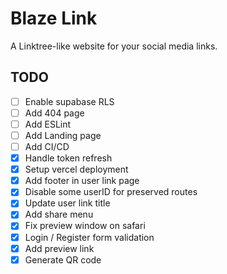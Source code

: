 # Blaze Link

A Linktree-like website for your social media links.

## TODO

- [ ] Enable supabase RLS
- [ ] Add 404 page
- [ ] Add ESLint
- [ ] Add Landing page
- [ ] Add CI/CD
- [x] Handle token refresh
- [x] Setup vercel deployment
- [x] Add footer in user link page
- [x] Disable some userID for preserved routes
- [x] Update user link title
- [x] Add share menu
- [x] Fix preview window on safari
- [x] Login / Register form validation
- [x] Add preview link
- [x] Generate QR code
